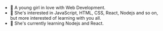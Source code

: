 - 👋 A young girl in love with Web Development. 
- 👀 She's interested in JavaScript, HTML, CSS, React, Nodejs and so on, but more interested of learning with you all.
- 🌱 She's currently learning Nodejs and React.


